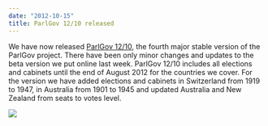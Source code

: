 ```yaml
---
date: "2012-10-15"
title: ParlGov 12/10 released
---
```


We have now released [ParlGov 12/10]( http://www.parlgov.org/stable/), the fourth major stable version of the ParlGov project. There have been only minor changes and updates to the beta version we put online last week. ParlGov 12/10 includes all elections and cabinets until the end of August 2012 for the countries we cover. For the version we have added elections and cabinets in Switzerland from 1919 to 1947, in Australia from 1901 to 1945 and updated Australia and New Zealand from seats to votes level.

![](/images/parliament-european-union.jpg)
